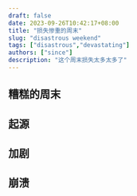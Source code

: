```yaml
---
draft: false
date: 2023-09-26T10:42:17+08:00
title: "损失惨重的周末"
slug: "disastrous weekend" 
tags: ["disastrous","devastating"]
authors: ["since"]
description: "这个周末损失太多太多了"
---
```


## 糟糕的周末

## 起源

## 加剧

## 崩溃

